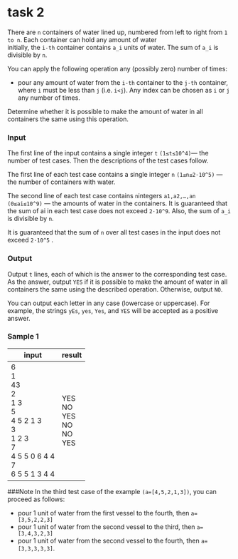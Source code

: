 # task 2

There are `n` containers of water lined up, numbered from left to right from `1 to n`. Each container can hold any
amount of water  
initially, the `i-th` container contains `a_i` units of water. The sum of `a_i`
is divisible by `n`.

You can apply the following operation any (possibly zero) number of times:

- pour any amount of water from the `i-th` container to the `j-th` container, where `i`
  must be less than `j`
  (i.e. `i<j`). Any index can be chosen as `i` or `j` any number of times.

Determine whether it is possible to make the amount of water in all containers the same using this operation.

### Input

The first line of the input contains a single integer `t` `(1≤t≤10^4)`— the number of test cases. Then the descriptions
of the test cases follow.

The first line of each test case contains a single integer `n`
`(1≤n≤2⋅10^5)` — the number of containers with water.

The second line of each test case contains `n`integers `a1,a2,…,an`
`(0≤ai≤10^9)` — the amounts of water in the containers. It is guaranteed that the sum of ai in each test case does not
exceed `2⋅10^9`. Also, the sum of `a_i` is divisible by `n`.

It is guaranteed that the sum of `n` over all test cases in the input does not exceed `2⋅10^5` .

### Output

Output `t` lines, each of which is the answer to the corresponding test case. As the answer, output `YES` if it is
possible to make the amount of water in all containers the same using the described operation. Otherwise, output `NO`.

You can output each letter in any case (lowercase or uppercase). For example, the strings `yEs`, `yes`, `Yes`, and `YES`
will be accepted as a positive answer.

### Sample 1

| input                                                                                                 | result                               |
|-------------------------------------------------------------------------------------------------------|--------------------------------------|
| 6<br>1<br>43<br>2<br>1 3<br>5<br>4 5 2 1 3<br>3<br>1 2 3<br>7<br>4 5 5 0 6 4 4<br>7<br>6 5 5 1 3 4 4  | YES<br>NO<br>YES<br>NO<br>NO<br>YES  |


###Note
In the third test case of the example `(a=[4,5,2,1,3])`, you can proceed as follows:
- pour 1  unit of water from the first vessel to the fourth, then `a=[3,5,2,2,3]`  
- pour 1 unit of water from the second vessel to the third, then `a=[3,4,3,2,3]`
- pour 1 unit of water from the second vessel to the fourth, then `a=[3,3,3,3,3]`.